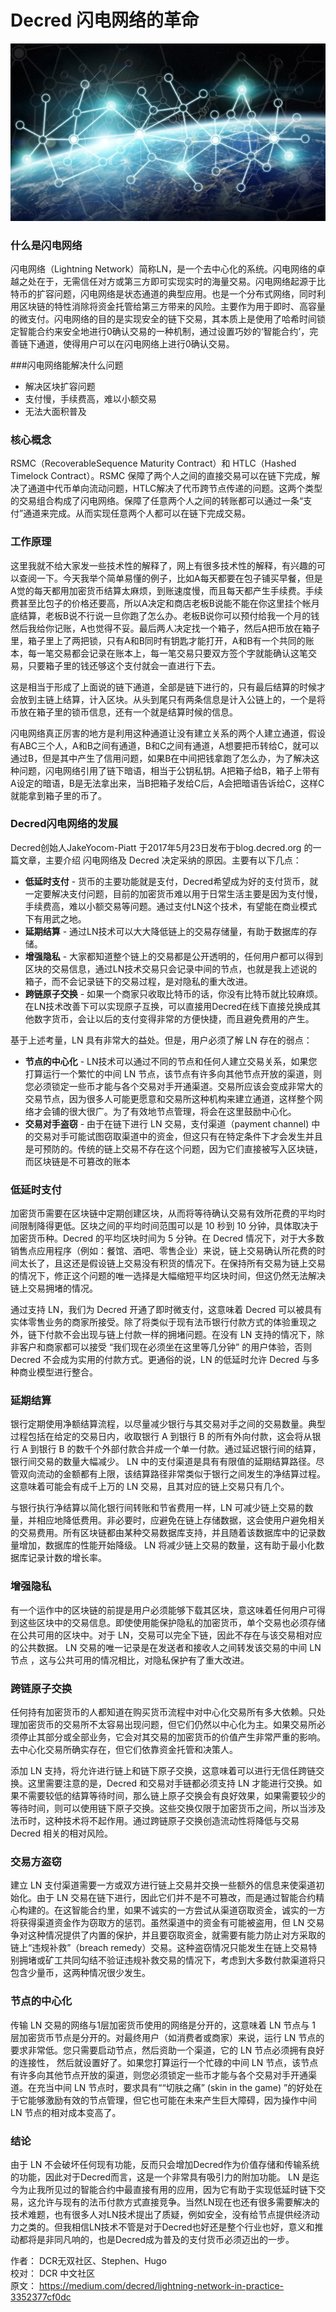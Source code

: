 # Decred 闪电网络的革命

![logo](img/ln/header.jpg )

### 什么是闪电网络

闪电网络（Lightning Network）简称LN，是一个去中心化的系统。闪电网络的卓越之处在于，无需信任对方或第三方即可实现实时的海量交易。闪电网络起源于比特币的扩容问题，闪电网络是状态通道的典型应用。也是一个分布式网络，同时利用区块链的特性消除将资金托管给第三方带来的风险。主要作为用于即时、高容量的微支付。闪电网络的目的是实现安全的链下交易，其本质上是使用了哈希时间锁定智能合约来安全地进行0确认交易的一种机制，通过设置巧妙的‘智能合约’，完善链下通道，使得用户可以在闪电网络上进行0确认交易。

###闪电网络能解决什么问题

* 解决区块扩容问题
* 支付慢，手续费高，难以小额交易
* 无法大面积普及

### 核心概念

RSMC（RecoverableSequence Maturity Contract）和 HTLC（Hashed Timelock Contract）。RSMC 保障了两个人之间的直接交易可以在链下完成，解决了通道中代币单向流动问题，HTLC解决了代币跨节点传递的问题。这两个类型的交易组合构成了闪电网络。保障了任意两个人之间的转账都可以通过一条“支付”通道来完成。从而实现任意两个人都可以在链下完成交易。

### 工作原理

这里我就不给大家发一些技术性的解释了，网上有很多技术性的解释，有兴趣的可以查阅一下。今天我举个简单易懂的例子，比如A每天都要在包子铺买早餐，但是A觉的每天都用加密货币结算太麻烦，到账速度慢，而且每天都产生手续费。手续费甚至比包子的价格还要高，所以A决定和商店老板B说能不能在你这里挂个帐月底结算，老板B说不行说一旦你跑了怎么办。老板B说你可以预付给我一个月的钱然后我给你记账，A也觉得不妥。最后两人决定找一个箱子，然后A把币放在箱子里，箱子里上了两把锁，只有A和B同时有钥匙才能打开，A和B有一个共同的账本，每一笔交易都会记录在账本上，每一笔交易只要双方签个字就能确认这笔交易，只要箱子里的钱还够这个支付就会一直进行下去。

这是相当于形成了上面说的链下通道，全部是链下进行的，只有最后结算的时候才会放到主链上结算，计入区块。从头到尾只有两条信息是计入公链上的，一个是将币放在箱子里的锁币信息，还有一个就是结算时候的信息。

闪电网络真正厉害的地方是利用这种通道让没有建立关系的两个人建立通道，假设有ABC三个人，A和B之间有通道，B和C之间有通道，A想要把币转给C，就可以通过B，但是其中产生了信用问题，如果B在中间把钱拿跑了怎么办，为了解决这种问题，闪电网络引用了链下暗语，相当于公钥私钥。A把箱子给B，箱子上带有A设定的暗语，B是无法拿出来，当B把箱子发给C后，A会把暗语告诉给C，这样C就能拿到箱子里的币了。

### Decred闪电网络的发展

Decred创始人JakeYocom-Piatt 于2017年5月23日发布于blog.decred.org 的一篇文章，主要介绍 闪电网络及 Decred 决定采纳的原因。主要有以下几点：

* **低延时支付** - 货币的主要功能就是支付，Decred希望成为好的支付货币，就一定要解决支付问题，目前的加密货币难以用于日常生活主要是因为支付慢，手续费高，难以小额交易等问题。通过支付LN这个技术，有望能在商业模式下有用武之地。
* **延期结算** - 通过LN技术可以大大降低链上的交易存储量，有助于数据库的存储。
* **增强隐私** - 大家都知道整个链上的交易都是公开透明的，任何用户都可以得到区块的交易信息，通过LN技术交易只会记录中间的节点，也就是我上述说的箱子，而不会记录链下的交易过程，是对隐私的重大改进。
* **跨链原子交换** - 如果一个商家只收取比特币的话，你没有比特币就比较麻烦。在LN技术改善下可以实现原子互换，可以直接用Decred在线下直接兑换成其他数字货币，会让以后的支付变得非常的方便快捷，而且避免费用的产生。

基于上述考量，LN 具有非常大的益处。但是，用户必须了解 LN 存在的弱点：

* **节点的中心化** - LN技术可以通过不同的节点和任何人建立交易关系，如果您打算运行一个繁忙的中间 LN 节点，该节点有许多向其他节点开放的渠道，则您必须锁定一些币才能与各个交易对手开通渠道。交易所应该会变成非常大的交易节点，因为很多人可能更愿意和交易所这种机构来建立通道，这样整个网络才会铺的很大很广。为了有效地节点管理，将会在这里鼓励中心化。
* **交易对手盗窃** - 由于在链下进行 LN 交易，支付渠道（payment channel) 中的交易对手可能试图窃取渠道中的资金，但这只有在特定条件下才会发生并且是可预防的。传统的链上交易不存在这个问题，因为它们直接被写入区块链，而区块链是不可篡改的账本

### 低延时支付

加密货币需要在区块链中定期创建区块，从而将等待确认交易有效所花费的平均时间限制降得更低。区块之间的平均时间范围可以是 10 秒到 10 分钟，具体取决于加密货币种。Decred 的平均区块时间为 5 分钟。在 Decred 情况下，对于大多数销售点应用程序（例如：餐馆、酒吧、零售企业）来说，链上交易确认所花费的时间太长了，且这还是假设链上交易没有积货的情况下。在保持所有交易为链上交易的情况下，修正这个问题的唯一选择是大幅缩短平均区块时间，但这仍然无法解决链上交易拥堵的情况。

通过支持 LN，我们为 Decred 开通了即时微支付，这意味着 Decred 可以被具有实体零售业务的商家所接受。除了将类似于现有法币银行付款方式的体验重现之外，链下付款不会出现与链上付款一样的拥堵问题。在没有 LN 支持的情况下，除非客户和商家都可以接受 “我们现在必须坐在这里等几分钟” 的用户体验，否则 Decred 不会成为实用的付款方式。更通俗的说，LN 的低延时允许 Decred 与多种商业模型进行整合。

### 延期结算

银行定期使用净额结算流程，以尽量减少银行与其交易对手之间的交易数量。典型过程包括在给定的交易日内，收取银行 A 到银行 B 的所有外向付款，这会将从银行 A 到银行 B 的数千个外部付款合并成一个单一付款。通过延迟银行间的结算，银行间交易的数量大幅减少。 LN 中的支付渠道是具有有限值的延期结算路径。尽管双向流动的金额都有上限，该结算路径非常类似于银行之间发生的净结算过程。这意味着可能会有成千上万的 LN 交易，且其对应的链上交易只有几个。

与银行执行净结算以简化银行间转账和节省费用一样，LN 可减少链上交易的数量，并相应地降低费用。非必要时，应避免在链上存储数据，这会使用户避免相关的交易费用。所有区块链都由某种交易数据库支持，并且随着该数据库中的记录数量增加，数据库的性能开始降级。 LN 将减少链上交易的数量，这有助于最小化数据库记录计数的增长率。

### 增强隐私

有一个运作中的区块链的前提是用户必须能够下载其区块，意这味着任何用户可得到这些区块中的交易信息。即使使用能保护隐私的加密货币，单个交易也必须存储在公共可用的区块中。对于 LN，交易可以完全下链，因此不存在与该交易相对应的公共数据。 LN 交易的唯一记录是在发送者和接收人之间转发该交易的中间 LN 节点 ，这与公共可用的情况相比，对隐私保护有了重大改进。

### 跨链原子交换

任何持有加密货币的人都知道在购买货币流程中对中心化交易所有多大依赖。只处理加密货币的交易所不太容易出现问题，但它们仍然以中心化为主。如果交易所必须停止其部分或全部业务，它会对其交易的加密货币的价值产生非常严重的影响。去中心化交易所确实存在，但它们依靠资金托管和决策人。

添加 LN 支持，将允许进行链上和链下原子交换，这意味着可以进行无信任跨链交换。这里需要注意的是，Decred 和交易对手链都必须支持 LN 才能进行交换。如果不需要较低的结算等待时间，那么链上原子交换会有良好效果，如果需要较少的等待时间，则可以使用链下原子交换。这些交换仅限于加密货币之间，所以当涉及法币时，这种技术将不起作用。通过跨链原子交换创造流动性将降低与交易 Decred 相关的相对风险。

### 交易方盗窃

建立 LN 支付渠道需要一方或双方进行链上交易并交换一些额外的信息来使渠道初始化。由于 LN 交易在链下进行，因此它们并不是不可篡改，而是通过智能合约精心构建的。在这智能合约里，如果不诚实的一方尝试从渠道窃取资金，诚实的一方将获得渠道资金作为窃取方的惩罚。虽然渠道中的资金有可能被盗用，但 LN 交易争对这种情况提供了内置的保护，并且要窃取资金，就需要有能力防止对方采取的链上“违规补救”（breach remedy）交易。这种盗窃情况只能发生在链上交易特别拥堵或矿工共同勾结不验证违规补救交易的情况下，考虑到大多数付款渠道将只包含少量币，这两种情况很少发生。

### 节点的中心化 

传输 LN 交易的网络与1层加密货币使用的网络是分开的，这意味着 LN 节点与 1 层加密货币节点是分开的。对最终用户（如消费者或商家）来说，运行 LN 节点的要求非常低。您只需要启动节点，然后资助一个渠道，它的 LN 节点必须拥有良好的连接性， 然后就设置好了。如果您打算运行一个忙碌的中间 LN 节点，该节点有许多向其他节点开放的渠道，则您必须锁定一些币才能与各个交易对手开通渠道。在充当中间 LN 节点时，要求具有““切肤之痛” (skin in the game) ”的好处在于它能够激励有效的节点管理，但它也可能在未来产生巨大障碍，因为操作中间 LN 节点的相对成本变高了。

### 结论
由于 LN 不会破坏任何现有功能，反而只会增加Decred作为价值存储和传输系统的功能，因此对于Decred而言，这是一个非常具有吸引力的附加功能。 LN 是迄今为止我所见过的智能合约中最直接有用的应用，因为它有助于实现低延时链下交易，这允许与现有的法币付款方式直接竞争。当然LN现在也还有很多需要解决的技术难题，也有很多人对LN技术提出了质疑，例如安全，没有给节点提供经济动力之类的。但我相信LN技术不管是对于Decred也好还是整个行业也好，意义和推动都将是非同凡响的，也是Decred成为普及的支付货币必须迈出的一步。

作者： DCR无双社区、Stephen、Hugo <br/>
校对： DCR 中文社区 <br/>
原文： https://medium.com/decred/lightning-network-in-practice-3352377cf0dc